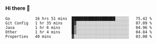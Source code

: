 ### Hi there 👋

<!--
**yeya24/yeya24** is a ✨ _special_ ✨ repository because its `README.md` (this file) appears on your GitHub profile.

Here are some ideas to get you started:

- 🔭 I’m currently working on ...
- 🌱 I’m currently learning ...
- 👯 I’m looking to collaborate on ...
- 🤔 I’m looking for help with ...
- 💬 Ask me about ...
- 📫 How to reach me: ...
- 😄 Pronouns: ...
- ⚡ Fun fact: ...
-->

<!--START_SECTION:waka-->
```text
Go           16 hrs 51 mins  ███████████████████░░░░░░   75.42 % 
Git Config   1 hr 35 mins    █▓░░░░░░░░░░░░░░░░░░░░░░░   07.09 % 
Java         1 hr 6 mins     █▒░░░░░░░░░░░░░░░░░░░░░░░   04.96 % 
Other        1 hr 4 mins     █▒░░░░░░░░░░░░░░░░░░░░░░░   04.84 % 
Properties   40 mins         ▓░░░░░░░░░░░░░░░░░░░░░░░░   03.00 % 
```
<!--END_SECTION:waka-->
